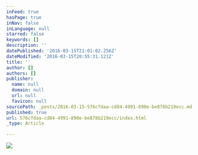 ```yaml
---
inFeed: true
hasPage: true
inNav: false
inLanguage: null
starred: false
keywords: []
description: ''
datePublished: '2016-03-15T21:01:02.256Z'
dateModified: '2016-03-15T20:55:31.121Z'
title: ''
author: []
authors: []
publisher:
  name: null
  domain: null
  url: null
  favicon: null
sourcePath: _posts/2016-03-15-576cfdaa-cd84-4991-890e-be878b219ecc.md
published: true
url: 576cfdaa-cd84-4991-890e-be878b219ecc/index.html
_type: Article

---
```

![](https://the-grid-user-content.s3-us-west-2.amazonaws.com/ebdca5c0-0c66-475b-9ef8-5a918661d289.jpg)